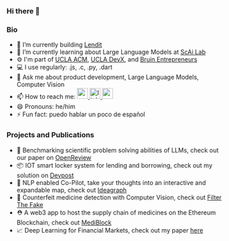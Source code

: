 ### Hi there 👋

### Bio
- 🔭 I’m currently building [Lendit](https://getlendit.com/)
- 🌱 I’m currently learning about Large Language Models at [ScAi Lab](https://scai.cs.ucla.edu/)
- ⚙️  I'm part of [UCLA ACM](https://www.uclaacm.com/), [UCLA DevX](https://www.ucladevx.com/), and [Bruin Entrepreneurs](https://bruinentrepreneurs.org/)
- 💻 I use regularly: .js, .c, .py, .dart
- 💬 Ask me about product development, Large Language Models, Computer Vision
- 📫 How to reach me: <a href="https://twitter.com/ArjunRajLoomba"> <img height="25" width="25" src="https://cdn.simpleicons.org/twitter/#1DA1F2.svg" alt="gmail" title="gmail"/> 
</a><a href="https://www.linkedin.com/in/arjun-raj-loomba-63473719b/"> <img height="25" width="25" src="https://cdn.simpleicons.org/linkedin/#0A66C2.svg" alt="linkedin" title="linedin"/>
</a><a href="mailto:arjunrajloomba@g.ucla.edu"> <img height="25" width="25" src="https://cdn.simpleicons.org/gmail/#EA4335.svg" alt="gmail" title="gmail"/></a>
- 😄 Pronouns: he/him
- ⚡ Fun fact: puedo hablar un poco de español


### Projects and Publications
- 📝 Benchmarking scientific problem solving abilities of LLMs, check out our paper on [OpenReview](https://openreview.net/forum?id=PJtwm0bBHn)
- 📦 IOT smart locker system for lending and borrowing, check out my solution on [Devpost](https://devpost.com/software/lendit-0fh83x)
- 💭 NLP enabled Co-Pilot, take your thoughts into an interactive and expandable map, check out [Ideagraph](https://github.com/shlokj/ideagraph)
- 💊 Counterfeit medicine detection with Computer Vision, check out [Filter The Fake](https://github.com/arjunloomba1311/Filter_The_Fake)
- ⛑️ A web3 app to host the supply chain of medicines on the Ethereum Blockchain, check out [MediBlock](https://github.com/arjunloomba1311/MediBlock)
- 📈 Deep Learning for Financial Markets, check out my paper [here](https://drive.google.com/drive/folders/1bkl-QdEeSfHZ6IvDdvgQ_6rjYgUHhyqy) 

